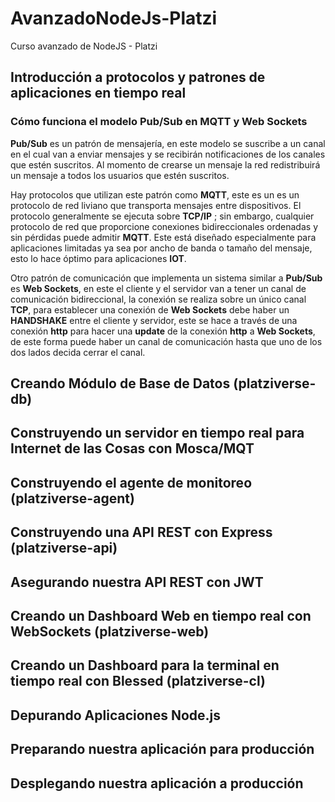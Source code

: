 # AvanzadoNodeJs-Platzi

Curso avanzado de NodeJS - Platzi

## Introducción a protocolos y patrones de aplicaciones en tiempo real

### Cómo funciona el modelo Pub/Sub en MQTT y Web Sockets

**Pub/Sub** es un patrón de mensajería, en este modelo se suscribe a un canal en el cual van a enviar mensajes y se recibirán notificaciones de los canales que estén suscritos. Al momento de crearse un mensaje la red redistribuirá un mensaje a todos los usuarios que estén suscritos.

Hay protocolos que utilizan este patrón como **MQTT**, este es un es un protocolo de red liviano que transporta mensajes entre dispositivos. El protocolo generalmente se ejecuta sobre **TCP/IP** ; sin embargo, cualquier protocolo de red que proporcione conexiones bidireccionales ordenadas y sin pérdidas puede admitir **MQTT**. Este está diseñado especialmente para aplicaciones limitadas ya sea por ancho de banda o tamaño del mensaje, esto lo hace óptimo para aplicaciones **IOT**.

Otro patrón de comunicación que implementa un sistema similar a **Pub/Sub** es **Web Sockets**, en este el cliente y el servidor van a tener un canal de comunicación bidireccional, la conexión se realiza sobre un único canal **TCP**, para establecer una conexión de **Web Sockets** debe haber un **HANDSHAKE** entre el cliente y servidor, este se hace a través de una conexión **http** para hacer una **update** de la conexión **http** a **Web Sockets**, de este forma puede haber un canal de comunicación hasta que uno de los dos lados decida cerrar el canal.

## Creando Módulo de Base de Datos (platziverse-db)

## Construyendo un servidor en tiempo real para Internet de las Cosas con Mosca/MQT

## Construyendo el agente de monitoreo (platziverse-agent)

## Construyendo una API REST con Express (platziverse-api)

## Asegurando nuestra API REST con JWT

## Creando un Dashboard Web en tiempo real con WebSockets (platziverse-web)

## Creando un Dashboard para la terminal en tiempo real con Blessed (platziverse-cl)

## Depurando Aplicaciones Node.js

## Preparando nuestra aplicación para producción

## Desplegando nuestra aplicación a producción
